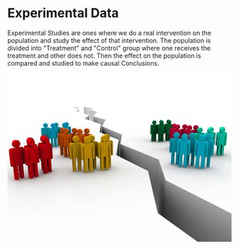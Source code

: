 # Experimental Data

Experimental Studies are ones where we do a real intervention on the population and study the effect of that intervention. The population is divided into "Treatment" and "Control" group where one receives the treatment and other does not. Then the effect on the population is compared and studied to make causal Conclusions.

![](../../.gitbook/assets/image%20%2819%29.png)

